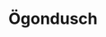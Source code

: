 ---
title: 'Ögondusch'
symbol_image: 'symbols/kr/32.svg'
weight: 32
card: true
card_color: 'bg-symbol-green'
---